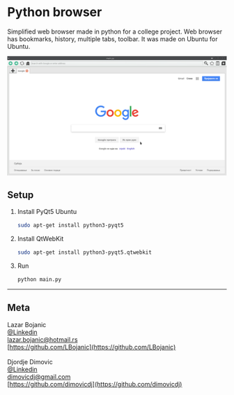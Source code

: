 # Python browser
Simplified web browser made in python for a college project.
Web browser has bookmarks, history, multiple tabs, toolbar.
It was made on Ubuntu for Ubuntu.

![](screenshot.png)

## Setup

1. Install PyQt5
    Ubuntu
    ```sh
    sudo apt-get install python3-pyqt5	

    ```

2. Install QtWebKit

    ```sh
    sudo apt-get install python3-pyqt5.qtwebkit
    ```
3. Run
    ```sh
    python main.py 
    ```
***
## Meta

Lazar Bojanic<br>
[@Linkedin](https://www.linkedin.com/in/lbojanic/)<br>
lazar.bojanic@hotmail.rs<br>
[https://github.com/LBojanic](https://github.com/LBojanic)<br>
<br>
Djordje Dimovic <br>
[@Linkedin](https://www.linkedin.com/in/dimovicd/)<br>
dimovicdj@gmail.com<br>
[https://github.com/dimovicdj](https://github.com/dimovicdj)
